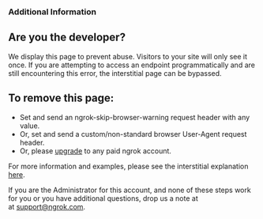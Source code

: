 ### Additional Information

## Are you the developer?

We display this page to prevent abuse. Visitors to your site will only see it once. 
If you are attempting to access an endpoint programmatically and are still encountering this error, the interstitial page can be bypassed.

## To remove this page:

- Set and send an ngrok-skip-browser-warning request header with any value.
- Or, set and send a custom/non-standard browser User-Agent request header.
- Or, please [upgrade](https://dashboard.ngrok.com/billing) to any paid ngrok account.

For more information and examples, please see the interstitial explanation [here](https://ngrok.com/docs/guides/limits/#why-is-there-an-interstitial-in-front-of-my-html-content).

If you are the Administrator for this account, and none of these steps work for you or you have additional questions, drop us a note at at [support@ngrok.com](mailto:support@ngrok.com?subject=Help%20with%20ngrok%203200%20error).
